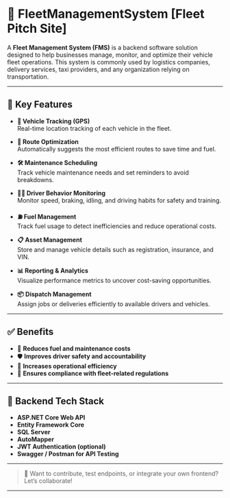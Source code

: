 # 🚗 FleetManagementSystem [Fleet Pitch Site]

A **Fleet Management System (FMS)** is a backend software solution designed to help businesses manage, monitor, and optimize their vehicle fleet operations. This system is commonly used by logistics companies, delivery services, taxi providers, and any organization relying on transportation.

---

## 🧩 Key Features

- **📍 Vehicle Tracking (GPS)**  
  Real-time location tracking of each vehicle in the fleet.

- **🧭 Route Optimization**  
  Automatically suggests the most efficient routes to save time and fuel.

- **🛠️ Maintenance Scheduling**  
  Track vehicle maintenance needs and set reminders to avoid breakdowns.

- **🧑‍✈️ Driver Behavior Monitoring**  
  Monitor speed, braking, idling, and driving habits for safety and training.

- **⛽ Fuel Management**  
  Track fuel usage to detect inefficiencies and reduce operational costs.

- **📋 Asset Management**  
  Store and manage vehicle details such as registration, insurance, and VIN.

- **📊 Reporting & Analytics**  
  Visualize performance metrics to uncover cost-saving opportunities.

- **📦 Dispatch Management**  
  Assign jobs or deliveries efficiently to available drivers and vehicles.

---

## ✅ Benefits

- 🔧 **Reduces fuel and maintenance costs**  
- 🛡️ **Improves driver safety and accountability**  
- 🚀 **Increases operational efficiency**  
- 📜 **Ensures compliance with fleet-related regulations**

---

## 📂 Backend Tech Stack

- **ASP.NET Core Web API**
- **Entity Framework Core**
- **SQL Server**
- **AutoMapper**
- **JWT Authentication (optional)**
- **Swagger / Postman for API Testing**

---

> 💬 Want to contribute, test endpoints, or integrate your own frontend? Let’s collaborate!

---
